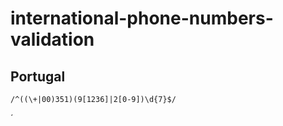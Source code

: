 # international-phone-numbers-validation

## Portugal
```phpregexp
/^((\+|00)351)(9[1236]|2[0-9])\d{7}$/
```
´